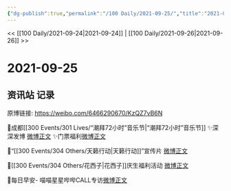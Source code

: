 ```yaml
---
{"dg-publish":true,"permalink":"/100 Daily/2021-09-25/","title":"2021-09-25","created":"2023-04-10T14:26:53.325+08:00","updated":"2023-04-10T14:27:14.640+08:00"}
---
```



<< [[100 Daily/2021-09-24\|2021-09-24]] | [[100 Daily/2021-09-26\|2021-09-26]] >>

# 2021-09-25

## 资讯站 记录

原博链接: https://weibo.com/6466290670/KzQZ7vB6N

🌟成都[[300 Events/301 Lives/“潮拜72小时”音乐节\|“潮拜72小时”音乐节]]
✨深深发博 [微博正文](https://m.weibo.cn/6466290670/4685286116164082)
✨门票福利[微博正文](https://m.weibo.cn/6466290670/4685314931559452)

🌟“[[300 Events/304 Others/天籁行动\|天籁行动]]”宣传片 [微博正文](https://m.weibo.cn/6466290670/4685265572989924)

🌟[[300 Events/304 Others/花西子\|花西子]]庆生福利活动 [微博正文](https://m.weibo.cn/6466290670/4685301375307961)

🌟每日早安- 喵喵星星哔哔CALL专访[微博正文](https://m.weibo.cn/6466290670/4685231242611533)
